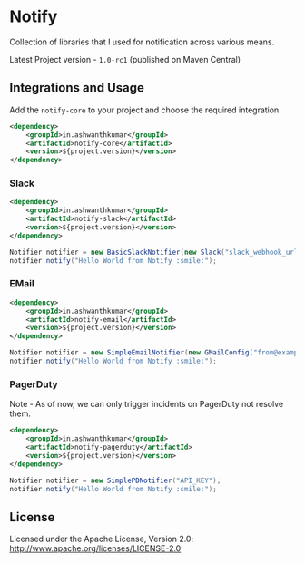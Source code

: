 # Notify

Collection of libraries that I used for notification across various means.

Latest Project version - `1.0-rc1` (published on Maven Central)

## Integrations and Usage

Add the `notify-core` to your project and choose the required integration.

```xml
<dependency>
    <groupId>in.ashwanthkumar</groupId>
    <artifactId>notify-core</artifactId>
    <version>${project.version}</version>
</dependency>
```

### Slack
```xml
<dependency>
    <groupId>in.ashwanthkumar</groupId>
    <artifactId>notify-slack</artifactId>
    <version>${project.version}</version>
</dependency>
```

```java
Notifier notifier = new BasicSlackNotifier(new Slack("slack_webhook_url").sendToChannel("general"));
notifier.notify("Hello World from Notify :smile:");
```

### EMail
```xml
<dependency>
    <groupId>in.ashwanthkumar</groupId>
    <artifactId>notify-email</artifactId>
    <version>${project.version}</version>
</dependency>
```

```java
Notifier notifier = new SimpleEmailNotifier(new GMailConfig("from@example.com", "to@example.com", "Email Subject", "username", "password"));
notifier.notify("Hello World from Notify :smile:");
```

### PagerDuty
Note - As of now, we can only trigger incidents on PagerDuty not resolve them.

```xml
<dependency>
    <groupId>in.ashwanthkumar</groupId>
    <artifactId>notify-pagerduty</artifactId>
    <version>${project.version}</version>
</dependency>
```

```java
Notifier notifier = new SimplePDNotifier("API_KEY");
notifier.notify("Hello World from Notify :smile:");
```


## License
Licensed under the Apache License, Version 2.0: http://www.apache.org/licenses/LICENSE-2.0
